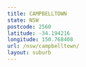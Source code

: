 ```yaml
---
title: CAMPBELLTOWN
state: NSW
postcode: 2560
latitude: -34.194216
longitude: 150.768408
url: /nsw/campbelltown/
layout: suburb
---
```

